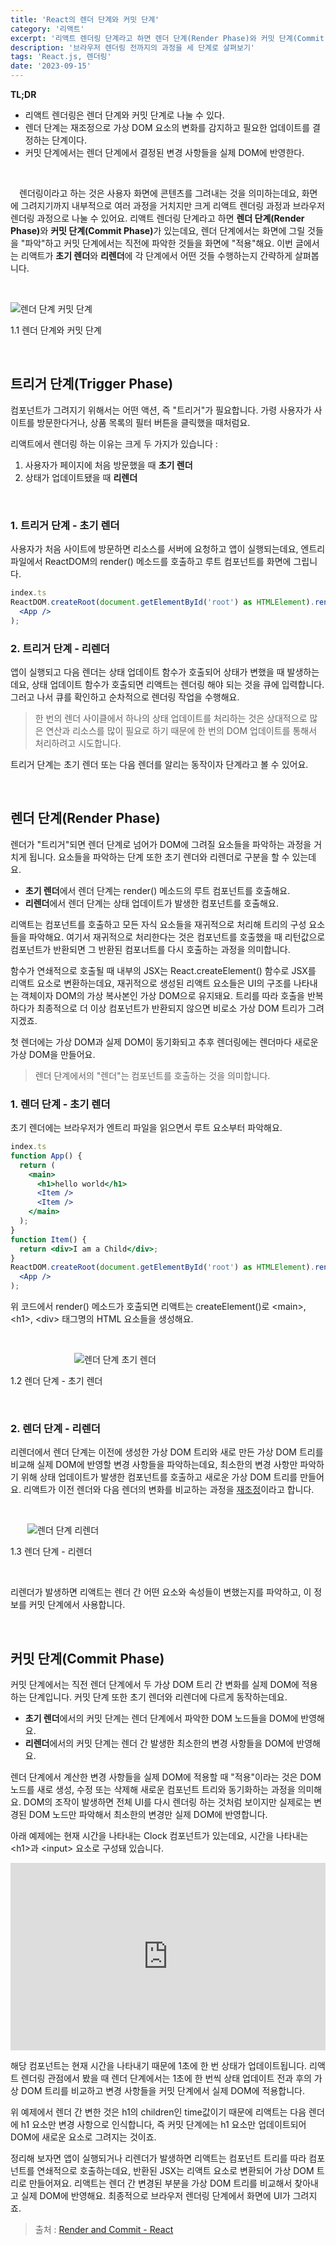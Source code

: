 ```yaml
---
title: 'React의 렌더 단계와 커밋 단계'
category: '리액트'
excerpt: '리액트 렌더링 단계라고 하면 렌더 단계(Render Phase)와 커밋 단계(Commit Phase)가 있는데요, 렌더 단계에서는 화면에 그릴 것들을 "파악"하고 커밋 단계에서는 직전에 파악한 것들을 화면에 "적용"해요.'
description: '브라우저 렌더링 전까지의 과정을 세 단계로 살펴보기'
tags: 'React.js, 렌더링'
date: '2023-09-15'
---
```


<b>TL;DR</b>

- 리액트 렌더링은 렌더 단계와 커밋 단계로 나눌 수 있다.
- 렌더 단계는 재조정으로 가상 DOM 요소의 변화를 감지하고 필요한 업데이트를 결정하는 단계이다.
- 커밋 단계에서는 렌더 단계에서 결정된 변경 사항들을 실제 DOM에 반영한다.

<br>

&emsp;렌더링이라고 하는 것은 사용자 화면에 콘텐츠를 그려내는 것을 의미하는데요, 화면에 그려지기까지 내부적으로 여러 과정을 거치지만 크게 리액트 렌더링 과정과 브라우저 렌더링 과정으로 나눌 수 있어요. 리액트 렌더링 단계라고 하면 <b>렌더 단계(Render Phase)</b>와 <b>커밋 단계(Commit Phase)</b>가 있는데요, 렌더 단계에서는 화면에 그릴 것들을 "파악"하고 커밋 단계에서는 직전에 파악한 것들을 화면에 "적용"해요. 이번 글에서는 리액트가 **초기 렌더**와 **리렌더**에 각 단계에서 어떤 것들 수행하는지 간략하게 살펴봅니다.

<br>

<div style="max-width:700px; margin: auto">

![렌더 단계 커밋 단계](/assets/markdown-image/React-렌더단계-커밋단계/렌더-커밋.png)

</div>

<span>1.1 렌더 단계와 커밋 단계</span>

<br>

## 트리거 단계(Trigger Phase)

컴포넌트가 그려지기 위해서는 어떤 액션, 즉 "트리거"가 필요합니다. 가령 사용자가 사이트를 방문한다거나, 상품 목록의 필터 버튼을 클릭했을 때처럼요.

리액트에서 렌더링 하는 이유는 크게 두 가지가 있습니다 :

1. 사용자가 페이지에 처음 방문했을 때 **초기 렌더**
2. 상태가 업데이트됐을 때 **리렌더**

<br>

### 1. 트리거 단계 - 초기 렌더

사용자가 처음 사이트에 방문하면 리소스를 서버에 요청하고 앱이 실행되는데요, 엔트리 파일에서 ReactDOM의 render() 메소드를 호출하고 루트 컴포넌트를 화면에 그립니다.

```jsx
index.ts
ReactDOM.createRoot(document.getElementById('root') as HTMLElement).render(
  <App />
);
```

### 2. 트리거 단계 - 리렌더

앱이 실행되고 다음 렌더는 상태 업데이트 함수가 호출되어 상태가 변했을 때 발생하는데요, 상태 업데이트 함수가 호출되면 리액트는 렌더링 해야 되는 것을 큐에 입력합니다. 그러고 나서 큐를 확인하고 순차적으로 렌더링 작업을 수행해요. 

> 한 번의 렌더 사이클에서 하나의 상태 업데이트를 처리하는 것은 상대적으로 많은 연산과 리소스를 많이 필요로 하기 때문에 한 번의 DOM 업데이트를 통해서 처리하려고 시도합니다.

트리거 단계는 초기 렌더 또는 다음 렌더를 알리는 동작이자 단계라고 볼 수 있어요.

<br>

## 렌더 단계(Render Phase)

렌더가 "트리거"되면 렌더 단계로 넘어가 DOM에 그려질 요소들을 파악하는 과정을 거치게 됩니다. 요소들을 파악하는 단계 또한 초기 렌더와 리렌더로 구분을 할 수 있는데요.

- **초기 렌더**에서 렌더 단계는 render() 메소드의 루트 컴포넌트를 호출해요.
- **리렌더**에서 렌더 단계는 상태 업데이트가 발생한 컴포넌트를 호출해요.

리액트는 컴포넌트를 호출하고 모든 자식 요소들을 재귀적으로 처리해 트리의 구성 요소들을 파악해요. 여기서 재귀적으로 처리한다는 것은 컴포넌트를 호출했을 때 리턴값으로 컴포넌트가 반환되면 그 반환된 컴포너트를 다시 호출하는 과정을 의미합니다. 

함수가 연쇄적으로 호출될 때 내부의 JSX는 React.createElement() 함수로 JSX를 리액트 요소로 변환하는데요, 재귀적으로 생성된 리액트 요소들은 UI의 구조를 나타내는 객체이자 DOM의 가상 복사본인 가상 DOM으로 유지돼요. 트리를 따라 호출을 반복하다가 최종적으로 더 이상 컴포넌트가 반환되지 않으면 비로소 가상 DOM 트리가 그려지겠죠.

첫 렌더에는 가상 DOM과 실제 DOM이 동기화되고 추후 렌더링에는 렌더마다 새로운 가상 DOM을 만들어요.

> 렌더 단계에서의 "렌더"는 컴포넌트를 호출하는 것을 의미합니다.

### 1. 렌더 단계 - 초기 렌더

초기 렌더에는 브라우저가 엔트리 파일을 읽으면서 루트 요소부터 파악해요.

```jsx
index.ts
function App() {
  return (
    <main>
      <h1>hello world</h1>
      <Item />
      <Item />
    </main>
  );
}
function Item() {
  return <div>I am a Child</div>;
}
ReactDOM.createRoot(document.getElementById('root') as HTMLElement).render(
  <App />
);
```

위 코드에서 render() 메소드가 호출되면 리액트는 createElement()로 &lt;main&gt;, &lt;h1&gt;, &lt;div&gt; 태그명의 HTML 요소들을 생성해요. 

<br>

<div style="max-width:300px; margin: auto">

![렌더 단계 초기 렌더](/assets/markdown-image/React-렌더단계-커밋단계/초기-렌더.png)

</div>

<span>1.2 렌더 단계 - 초기 렌더</span>

<br>

### 2. 렌더 단계 - 리렌더

리렌더에서 렌더 단계는 이전에 생성한 가상 DOM 트리와 새로 만든 가상 DOM 트리를 비교해 실제 DOM에 반영할 변경 사항들을 파악하는데요, 최소한의 변경 사항만 파악하기 위해 상태 업데이트가 발생한 컴포넌트를 호출하고 새로운 가상 DOM 트리를 만들어요. 리액트가 이전 렌더와 다음 렌더의 변화를 비교하는 과정을 <a href="https://www.moonkorea.dev/React-렌더링-재조정" target="_blank" rel="noopener">재조정</a>이라고 합니다.

<br>

<div style="max-width:450px; margin: auto">

![렌더 단계 리렌더](/assets/markdown-image/React-렌더단계-커밋단계/리렌더.png)

</div>

<span>1.3 렌더 단계 - 리렌더</span>

<br>

리렌더가 발생하면 리액트는 렌더 간 어떤 요소와 속성들이 변했는지를 파악하고, 이 정보를 커밋 단계에서 사용합니다.

<br>

## 커밋 단계(Commit Phase)

커밋 단계에서는 직전 렌더 단계에서 두 가상 DOM 트리 간 변화를 실제 DOM에 적용하는 단계입니다. 커밋 단계 또한 초기 렌더와 리렌더에 다르게 동작하는데요.

- **초기 렌더**에서의 커밋 단계는 렌더 단계에서 파악한 DOM 노드들을 DOM에 반영해요.
- **리렌더**에서의 커밋 단계는 렌더 간 발생한 최소한의 변경 사항들을 DOM에 반영해요.

렌더 단계에서 계산한 변경 사항들을 실제 DOM에 적용할 때 "적용"이라는 것은 DOM 노드를 새로 생성, 수정 또는 삭제해 새로운 컴포넌트 트리와 동기화하는 과정을 의미해요. DOM의 조작이 발생하면 전체 UI를 다시 렌더링 하는 것처럼 보이지만 실제로는 변경된 DOM 노드만 파악해서 최소한의 변경만 실제 DOM에 반영합니다.

아래 예제에는 현재 시간을 나타내는 Clock 컴포넌트가 있는데요, 시간을 나타내는 &lt;h1&gt;과 &lt;input&gt; 요소로 구성돼 있습니다.

<iframe height="300" style="width: 100%;" scrolling="no" title="React Function Component Examples" src="https://codepen.io/moonkorea00/embed/poqgopO?default-tab=result&theme-id=light" frameborder="no" loading="lazy" allowtransparency="true" allowfullscreen="true">
</iframe>

해당 컴포넌트는 현재 시간을 나타내기 때문에 1초에 한 번 상태가 업데이트됩니다. 리액트 렌더링 관점에서 봤을 때 렌더 단계에서는 1초에 한 번씩 상태 업데이트 전과 후의 가상 DOM 트리를 비교하고 변경 사항들을 커밋 단계에서 실제 DOM에 적용합니다.

위 예제에서 렌더 간 변한 것은 h1의 children인 time값이기 때문에 리액트는 다음 렌더에 h1 요소만 변경 사항으로 인식합니다, 즉 커밋 단계에는 h1 요소만 업데이트되어 DOM에 새로운 요소로 그려지는 것이죠.

정리해 보자면 앱이 실행되거나 리렌더가 발생하면 리액트는 컴포넌트 트리를 따라 컴포넌트를 연쇄적으로 호출하는데요, 반환된 JSX는 리액트 요소로 변환되어 가상 DOM 트리로 만들어져요. 리액트는 렌더 간 변경된 부분을 가상 DOM 트리를 비교해서 찾아내고 실제 DOM에 반영해요. 최종적으로 브라우저 렌더링 단계에서 화면에 UI가 그려지죠.

> 출처 : <a href="https://react.dev/learn/render-and-commit" target="_blank" rel="noopener">Render and Commit - React</a>
